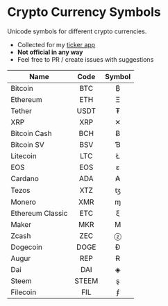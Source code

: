 # Crypto Currency Symbols

Unicode symbols for different crypto currencies.

* Collected for my [ticker app](http://yoni.ninja/cointick)
* **Not official in any way**
* Feel free to PR / create issues with suggestions

| Name            |  Code  | Symbol|
| --------------- |:------:|:-----:|
| Bitcoin         |BTC     |₿      |
| Ethereum        |ETH     |Ξ      |
| Tether          |USDT    |₮      |
| XRP             |XRP     |✕      |
| Bitcoin Cash    |BCH     |Ƀ      |
| Bitcoin SV      |BSV     |Ɓ      |
| Litecoin        |LTC     |Ł      |
| EOS             |EOS     |ε      |
| Cardano         |ADA     |₳      |
| Tezos           |XTZ     |ꜩ      |
| Monero          |XMR     |ɱ      |
| Ethereum Classic|ETC     |ξ      |
| Maker           |MKR     |Μ      |
| Zcash           |ZEC     |ⓩ      |
| Dogecoin        |DOGE    |Ð      |
| Augur           |REP     |Ɍ      |
| Dai             |DAI     |◈      |
| Steem           |STEEM   |ȿ      |
| Filecoin        |FIL     |⨎      |
